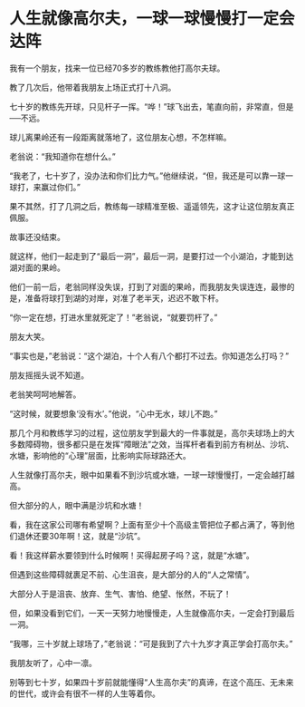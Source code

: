 # 人生就像高尔夫，一球一球慢慢打一定会达阵

我有一个朋友，找来一位已经70多岁的教练教他打高尔夫球。 

教了几次后，他带着我朋友上场正式打十八洞。 

七十岁的教练先开球，只见杆子一挥。“哗！”球飞出去，笔直向前，非常直，但是──不远。 

球儿离果岭还有一段距离就落地了，这位朋友心想，不怎样嘛。 

老翁说：“我知道你在想什么。” 

“我老了，七十岁了，没办法和你们比力气。”他继续说，“但，我还是可以靠一球一球打，来赢过你们。” 

果不其然，打了几洞之后，教练每一球精准至极、遥遥领先，这才让这位朋友真正佩服。 

故事还没结束。 

就这样，他们一起走到了“最后一洞”，最后一洞，是要打过一个小湖泊，才能到达湖对面的果岭。 

他们一前一后，老翁同样没失误，打到了对面的果岭，而我朋友失误连连，最惨的是，准备将球打到湖的对岸，对准了老半天，迟迟不敢下杆。 

“你一定在想，打进水里就死定了！”老翁说，“就要罚杆了。” 

朋友大笑。 

“事实也是，”老翁说：“这个湖泊，十个人有八个都打不过去。你知道怎么打吗？” 

朋友摇摇头说不知道。 

老翁笑呵呵地解答。 

“这时候，就要想象‘没有水’。”他说，“心中无水，球儿不跑。” 

那几个月和教练学习的过程，这位朋友学到最大的一件事就是，高尔夫球场上的大多数障碍物，很多都只是在发挥“障眼法”之效，当挥杆者看到前方有树丛、沙坑、水塘，影响他的“心理”层面，比影响实际球路还大。 

人生就像打高尔夫，眼中如果看不到沙坑或水塘，一球一球慢慢打，一定会越打越高。 

但大部分的人，眼中满是沙坑和水塘！ 

看，我在这家公司哪有希望啊？上面有至少十个高级主管把位子都占满了，等到他们退休还要30年啊！这，就是“沙坑”。 

看！我这样薪水要领到什么时候啊！买得起房子吗？这，就是“水塘”。 

但遇到这些障碍就裹足不前、心生沮丧，是大部分的人的“人之常情”。 

大部分人于是沮丧、放弃、生气、害怕、绝望、怅然，不玩了！ 

但，如果没看到它们，一天一天努力地慢慢走，人生就像高尔夫，一定会打到最后一洞。 

“我哪，三十岁就上球场了，”老翁说：“可是我到了六十九岁才真正学会打高尔夫。” 

我朋友听了，心中一凛。 

别等到七十岁，如果四十岁前就能懂得“人生高尔夫”的真谛，在这个高压、无未来的世代，或许会有很不一样的人生等着你。